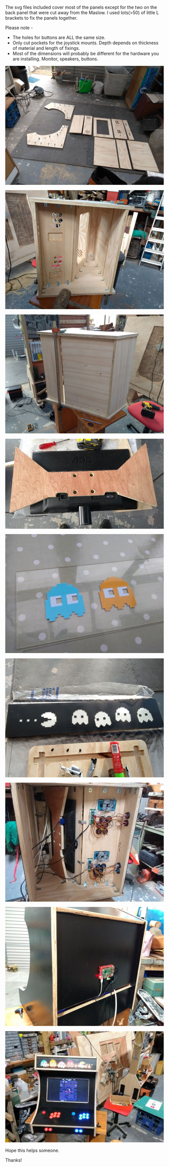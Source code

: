 The svg files included cover most of the panels except for the two on the back panel that were cut away from the Maslow. I used lots(>50) of little L brackets to fix the panels together.

Please note -
<ul>
  <li>The holes for buttons are ALL the same size.</li>
  <li>Only cut pockets for the joystick mounts. Depth depends on thickness of material and length of fixings.</li>
  <li>Most of the dimensions will probably be different for the hardware you are installing. Monitor, speakers, buttons.</li>
</ul>

![Parts](https://raw.githubusercontent.com/MaslowCommunityGarden/Tabletop-Arcade/master/1.jpg?raw=true)

![inside](https://raw.githubusercontent.com/MaslowCommunityGarden/Tabletop-Arcade/master/2.jpg?raw=true)

![outside](https://raw.githubusercontent.com/MaslowCommunityGarden/Tabletop-Arcade/master/3.jpg?raw=true)

![monitor mount](https://raw.githubusercontent.com/MaslowCommunityGarden/Tabletop-Arcade/master/4.jpg?raw=true)

![marquee 1](https://raw.githubusercontent.com/MaslowCommunityGarden/Tabletop-Arcade/master/5.jpg?raw=true)

![marquee 2](https://raw.githubusercontent.com/MaslowCommunityGarden/Tabletop-Arcade/master/6.jpg?raw=true)

![wires](https://raw.githubusercontent.com/MaslowCommunityGarden/Tabletop-Arcade/master/7.jpg?raw=true)

![Pi](https://raw.githubusercontent.com/MaslowCommunityGarden/Tabletop-Arcade/master/8.jpg?raw=true)

![Fin](https://raw.githubusercontent.com/MaslowCommunityGarden/Tabletop-Arcade/master/9.jpg?raw=true)

Hope this helps someone.

Thanks!
